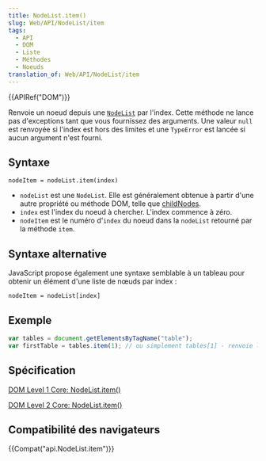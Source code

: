 ```yaml
---
title: NodeList.item()
slug: Web/API/NodeList/item
tags:
  - API
  - DOM
  - Liste
  - Méthodes
  - Noeuds
translation_of: Web/API/NodeList/item
---
```

{{APIRef("DOM")}}

Renvoie un noeud depuis une [`NodeList`](/en-US/docs/Web/API/NodeList) par l'index. Cette méthode ne lance pas d'exceptions tant que vous fournissez des arguments. Une valeur `null` est renvoyée si l'index est hors des limites et une `TypeError` est lancée si aucun argument n'est fourni.

## Syntaxe

    nodeItem = nodeList.item(index)

- `nodeList` est une `NodeList`. Elle est généralement obtenue à partir d'une autre propriété ou méthode DOM, telle que [childNodes](/en-US/docs/Web/API/Node/childNodes).
- `index` est l'index du noeud à chercher. L'index commence à zéro.
- `nodeItem` est le numéro d'`index` du noeud dans la `nodeList` retourné par la méthode `item`.

## Syntaxe alternative

JavaScript propose également une syntaxe semblable à un tableau pour obtenir un élément d'une liste de nœuds par index :

    nodeItem = nodeList[index]

## Exemple

```js
var tables = document.getElementsByTagName("table");
var firstTable = tables.item(1); // ou simplement tables[1] - renvoie le second tableau dans DOM
```

## Spécification

[DOM Level 1 Core: NodeList.item()](https://www.w3.org/TR/REC-DOM-Level-1/level-one-core.html#method-item)

[DOM Level 2 Core: NodeList.item()](https://www.w3.org/TR/DOM-Level-2-Core/core.html#ID-844377136)

## Compatibilité des navigateurs

{{Compat("api.NodeList.item")}}
